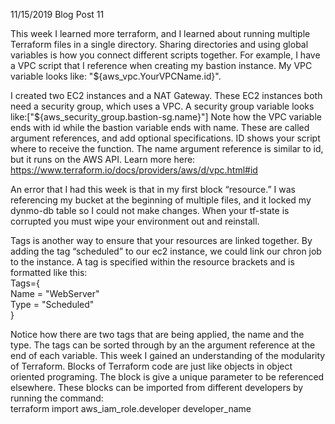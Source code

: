 11/15/2019 Blog Post 11

This week I learned more terraform, and I learned about running multiple Terraform files in a single directory. Sharing directories and using global variables is how you connect different scripts together. For example, I have a VPC script that I reference when creating my bastion instance. My VPC variable looks  like: "${aws_vpc.YourVPCName.id}". 

I created two EC2 instances and a NAT Gateway. These EC2 instances both need a security group, which uses a VPC. A security group variable looks like:["${aws_security_group.bastion-sg.name}"]  Note how the VPC variable ends with id while the bastion variable ends with name. These are called argument references, and add optional specifications. ID shows your script where to receive the function. The name argument reference is similar to id, but it runs on the AWS API. Learn more here: https://www.terraform.io/docs/providers/aws/d/vpc.html#id 

An error that I had this week is that in my first block “resource.” I was referencing my bucket at the beginning of multiple files, and it locked my dynmo-db table so I could not make changes. When your tf-state is corrupted you must wipe your environment out and reinstall. 

Tags is another way to ensure that your resources are linked together. By adding the tag “scheduled” to our ec2 instance, we could link our chron job to the instance. A tag is specified within the resource brackets and is formatted like this: <br/> 
Tags={<br/>
      Name = "WebServer"<br/>
      Type = "Scheduled"<br/>
    }<br/>

Notice how there are two tags that are being applied, the name and the type. The tags can be sorted through by an the argument reference at the end of each variable. This week I gained an understanding of the modularity of Terraform. Blocks of Terraform code are just like objects in object oriented programing. The block is give a unique parameter to be referenced elsewhere. These blocks can be imported from different developers by running the command:<br/>
terraform import aws_iam_role.developer developer_name



[jekyll-docs]: https://jekyllrb.com/docs/home
[jekyll-gh]:   https://github.com/jekyll/jekyll
[jekyll-talk]: https://talk.jekyllrb.com/
